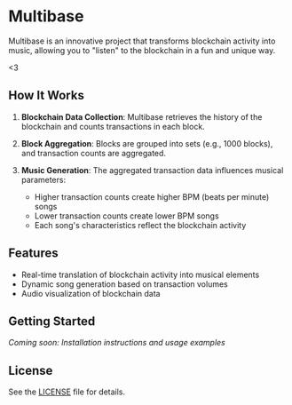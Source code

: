 # Multibase

Multibase is an innovative project that transforms blockchain activity into music, allowing you to "listen" to the blockchain in a fun and unique way.


<3

## How It Works

1. **Blockchain Data Collection**: Multibase retrieves the history of the blockchain and counts transactions in each block.

2. **Block Aggregation**: Blocks are grouped into sets (e.g., 1000 blocks), and transaction counts are aggregated.

3. **Music Generation**: The aggregated transaction data influences musical parameters:
   - Higher transaction counts create higher BPM (beats per minute) songs
   - Lower transaction counts create lower BPM songs
   - Each song's characteristics reflect the blockchain activity

## Features

- Real-time translation of blockchain activity into musical elements
- Dynamic song generation based on transaction volumes
- Audio visualization of blockchain data

## Getting Started

*Coming soon: Installation instructions and usage examples*

## License

See the [LICENSE](LICENSE) file for details.
